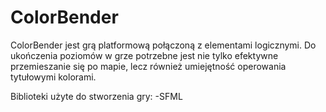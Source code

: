 # ColorBender

ColorBender jest grą platformową połączoną z elementami logicznymi. Do ukończenia poziomów w grze potrzebne jest nie tylko efektywne przemieszanie się po mapie, lecz również umiejętność operowania tytułowymi kolorami.

Biblioteki użyte do stworzenia gry:
-SFML
